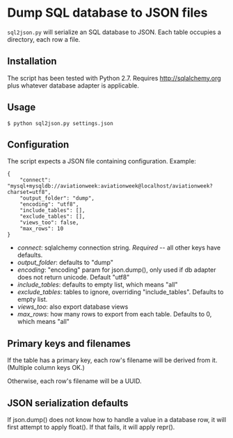 # Dump SQL database to JSON files
`sql2json.py` will serialize an SQL database to JSON.
 Each table occupies a directory, each row a file.

## Installation
The script has been tested with Python 2.7.
Requires http://sqlalchemy.org plus whatever database adapter is applicable.

## Usage
`$ python sql2json.py settings.json`

## Configuration
The script expects a JSON file containing configuration.
Example:

    {
		"connect": "mysql+mysqldb://aviationweek:aviationweek@localhost/aviationweek?charset=utf8",
		"output_folder": "dump",
		"encoding": "utf8",
		"include_tables": [],
		"exclude_tables": [],
		"views_too": false,
		"max_rows": 10
    }

- *connect*: sqlalchemy connection string. *Required* -- all other keys have defaults.
- *output_folder*: defaults to "dump"
- *encoding*: "encoding" param for json.dump(), only used if db adapter does not return unicode. Default "utf8"
- *include_tables*: defaults to empty list, which means "all"
- *exclude_tables*: tables to ignore, overriding "include_tables". Defaults to empty list.
- *views_too*: also export database views
- *max_rows*: how many rows to export from each table. Defaults to 0, which means "all"

## Primary keys and filenames
If the table has a primary key, each row's filename will be derived from it. (Multiple column keys OK.)

Otherwise, each row's filename will be a UUID.

## JSON serialization defaults
If json.dump() does not know how to handle a value in a database row, it will first attempt to apply float(). If that fails, it will apply repr().







